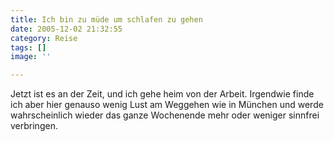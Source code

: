 ```yaml
---
title: Ich bin zu müde um schlafen zu gehen
date: 2005-12-02 21:32:55
category: Reise
tags: []
image: ''

---
```


Jetzt ist es an der Zeit, und ich gehe heim von der Arbeit. Irgendwie finde ich aber hier genauso wenig Lust am Weggehen wie in München und werde wahrscheinlich wieder das ganze Wochenende mehr oder weniger sinnfrei verbringen.
